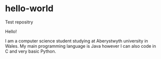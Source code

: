 # hello-world
Test repositry

Hello!

I am a computer science student studying at Aberystwyth university in Wales.
My main programming language is Java however I can also code in C and very basic Python.
